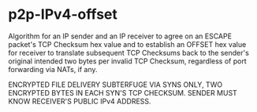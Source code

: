 # p2p-IPv4-offset
Algorithm for an IP sender and an IP receiver to agree on an ESCAPE packet's TCP Checksum hex value and to establish an OFFSET hex value for receiver to translate subsequent TCP Checksums back to the sender's original intended two bytes per invalid TCP Checksum, regardless of port forwarding via NATs, if any.

ENCRYPTED FILE DELIVERY SUBTERFUGE VIA SYNS ONLY, TWO ENCRYPTED BYTES IN EACH SYN'S TCP CHECKSUM. SENDER MUST KNOW RECEIVER'S PUBLIC IPv4 ADDRESS.
